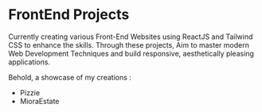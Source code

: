 # FrontEnd Projects

Currently creating various Front-End Websites using ReactJS and Tailwind CSS to enhance the skills. Through these projects, Aim to master modern Web Development Techniques and build responsive, aesthetically pleasing applications.

Behold, a showcase of my creations :

- Pizzie
- MioraEstate
